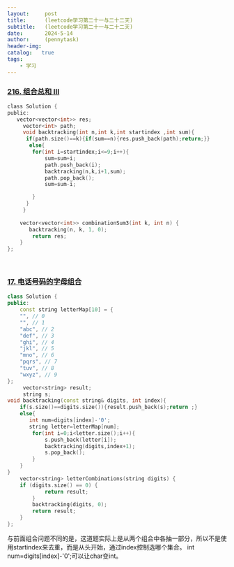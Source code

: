 ```yaml
---
layout:     post
title:      (leetcode学习第二十一与二十二天)
subtitle:   (leetcode学习第二十一与二十二天)
date:       2024-5-14
author:     (pennytask)
header-img: 
catalog:   true
tags:
    - 学习
---
```


### [216. 组合总和 III](https://leetcode.cn/problems/combination-sum-iii/)

```C
class Solution {
public:
   vector<vector<int>> res;
     vector<int> path;
     void backtracking(int n,int k,int startindex ,int sum){
      if(path.size()==k){if(sum==n){res.push_back(path);return;}}
       else{
        for(int i=startindex;i<=9;i++){
            sum=sum+i;
            path.push_back(i);
            backtracking(n,k,i+1,sum);
            path.pop_back();
            sum=sum-i;

        }
      }
     }
   
    vector<vector<int>> combinationSum3(int k, int n) {
       backtracking(n, k, 1, 0);
        return res;
    }
};
```

​       

### [17. 电话号码的字母组合](https://leetcode.cn/problems/letter-combinations-of-a-phone-number/)

```c++
class Solution {
public:
    const string letterMap[10] = {
    "", // 0
    "", // 1
    "abc", // 2
    "def", // 3
    "ghi", // 4
    "jkl", // 5
    "mno", // 6
    "pqrs", // 7
    "tuv", // 8
    "wxyz", // 9
};
     vector<string> result;
     string s;
void backtracking(const string& digits, int index){
    if(s.size()==digits.size()){result.push_back(s);return ;}
    else{
       int num=digits[index]-'0';
       string letter=letterMap[num];
        for(int i=0;i<letter.size();i++){
            s.push_back(letter[i]);
            backtracking(digits,index+1);
            s.pop_back();
        }
    }
}
    vector<string> letterCombinations(string digits) {
    if (digits.size() == 0) {
            return result;
        }
        backtracking(digits, 0);
        return result;
    }
};
```

  与前面组合问题不同的是，这道题实际上是从两个组合中各抽一部分，所以不是使用startindex来去重，而是从头开始，通过index控制选哪个集合。 int num=digits[index]-'0';可以让char变int。

